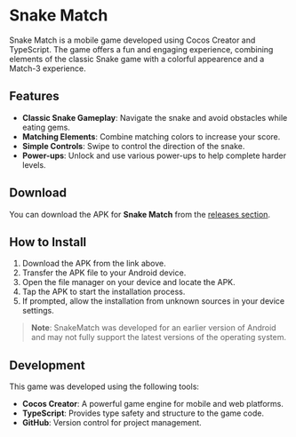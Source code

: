 # Snake Match

Snake Match is a mobile game developed using Cocos Creator and TypeScript. The game offers a fun and engaging experience, combining elements of the classic Snake game with a colorful appearence and a Match-3 experience.

## Features
- **Classic Snake Gameplay**: Navigate the snake and avoid obstacles while eating gems.
- **Matching Elements**: Combine matching colors to increase your score.
- **Simple Controls**: Swipe to control the direction of the snake.
- **Power-ups**: Unlock and use various power-ups to help complete harder levels.

## Download
You can download the APK for **Snake Match** from the [releases section](https://github.com/ValentinBarrionuevo/SnakeMatch/releases).

## How to Install
1. Download the APK from the link above.
2. Transfer the APK file to your Android device.
3. Open the file manager on your device and locate the APK.
4. Tap the APK to start the installation process.
5. If prompted, allow the installation from unknown sources in your device settings.

> **Note**: SnakeMatch was developed for an earlier version of Android and may not fully support the latest versions of the operating system.

## Development
This game was developed using the following tools:
- **Cocos Creator**: A powerful game engine for mobile and web platforms.
- **TypeScript**: Provides type safety and structure to the game code.
- **GitHub**: Version control for project management.
